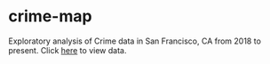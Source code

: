 # crime-map
Exploratory analysis of Crime data in San Francisco, CA from 2018 to present. Click [here](https://data.sfgov.org/Public-Safety/Police-Department-Incident-Reports-2018-to-Present/wg3w-h783) to view data.
